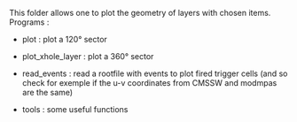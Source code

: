 This folder allows one to plot the geometry of layers with chosen items.
Programs :

- plot : plot a 120° sector 

- plot_xhole_layer :  plot a 360° sector
  
- read_events : read a rootfile with events to plot fired trigger cells (and so check for exemple if the u-v coordinates from CMSSW and modmpas are the same)

- tools : some useful functions

